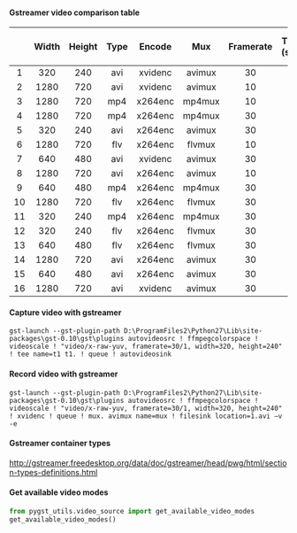 #### Gstreamer video comparison table
|    | Width | Height | Type| Encode| Mux | Framerate | Time (sec)| Size (KB) |CPU Load (capture) |CPU Load (record) |
|:--:|:-----:|:------:|:---:| :----:|:---:|:------:|:------:|:-----:|:-----:|:--:|
| 1 | 320   | 240 | avi | xvidenc | avimux  | 30  | 10 |  260 | 3% | 7% |
| 2 | 1280   | 720 | avi | xvidenc | avimux | 10 | 10 |   1100 | 4% | 20% |
| 3 | 1280   | 720 | mp4 | x264enc | mp4mux | 10 | 10 |   1208 | 4% | 45% |
| 4 | 1280   | 720 | mp4 | x264enc | mp4mux | 30 | 10 |   1304 | 5% | 78% |
| 5 | 320   | 240 | avi | x264enc | avimux | 30  | 10   |  1404| 3% | 13% |
| 6 | 1280   | 720 | flv | x264enc | flvmux | 10 | 10 |   1424 | 5% | 50% |
| 7 | 640   | 480 | avi | xvidenc | avimux  | 30  | 10 |  1456 | 4% | 12% |
| 8 | 1280   | 720 | avi | x264enc | avimux | 10  | 10 |   1576 | 5% | 52% |
| 9 | 640   | 480 | mp4 | x264enc | mp4mux  | 30  | 10 |  1600  | 4% | 12%|
| 10 | 1280   | 720 | flv | x264enc | flvmux | 30 | 10 |   1824 | 5% | 80% |
| 11 | 320   | 240 | mp4 | x264enc | mp4mux  | 30  | 10 |  1876 | 3% | 13% |
| 12 | 320   | 240 | flv | x264enc | flvmux  | 30  | 10 |  1940 | 3% | 13% |
| 13 | 640   | 480 | flv | x264enc | flvmux  | 30  | 10 |  1944 | 4% | 28% |
| 14 | 1280   | 720 | avi | x264enc | avimux | 30  | 10 | 1960 | 5% | 76% |
| 15 | 640   | 480 | avi | x264enc | avimux | 30  | 10 | 2020 | 4% | 29% |
| 16 | 1280   | 720 | avi | xvidenc | avimux | 30 | 10 |2620 | 5% | 79% |


#### Capture video with gstreamer
```
gst-launch --gst-plugin-path D:\ProgramFiles2\Python27\Lib\site-packages\gst-0.10\gst\plugins autovideosrc ! ffmpegcolorspace ! videoscale ! "video/x-raw-yuv, framerate=30/1, width=320, height=240" ! tee name=t1 t1. ! queue ! autovideosink
```

#### Record video with gstreamer
```
gst-launch --gst-plugin-path D:\ProgramFiles2\Python27\Lib\site-packages\gst-0.10\gst\plugins autovideosrc ! ffmpegcolorspace ! videoscale ! "video/x-raw-yuv, framerate=30/1, width=320, height=240" ! xvidenc ! queue ! mux. avimux name=mux ! filesink location=1.avi –v -e
```

#### Gstreamer container types
http://gstreamer.freedesktop.org/data/doc/gstreamer/head/pwg/html/section-types-definitions.html


#### Get available video modes
```python
from pygst_utils.video_source import get_available_video_modes
get_available_video_modes()
```
